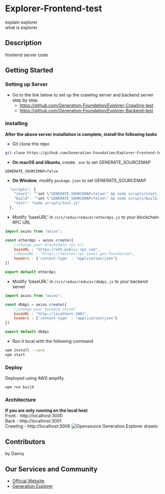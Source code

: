 # Explorer-Frontend-test
explain explorer <br>
what is explorer

## Description
frontend server code

## Getting Started
### Setting up Server
- Go to the link below to set up the crawling server and backend server step by step.
  - <https://github.com/Generation-Foundation/Explorer-Crawling-test>
  - <https://github.com/Generation-Foundation/Explorer-Backend-test>


### Installing
**After the above server installation is complete, install the following tasks**
- Git clone this repo
```bash
git clone https://github.com/Generation-Foundation/Explorer-Frontend-test.git
```
- **On macOS and Ubuntu**, create ``.env`` to set GENERATE_SOURCEMAP
```env
GENERATE_SOURCEMAP=false
```
- **On Window**, modify ``package.json`` to set GENERATE_SOURCEMAP
```javascript
  "scripts": {
    "start": ""set \"GENERATE_SOURCEMAP=false\" && node scripts/start.js",
    "build": ""set \"GENERATE_SOURCEMAP=false\" && node scripts/build.js",
    "test": "node scripts/test.js"
  },
```
- Modify 'baseURL' in ``/src/redux/reducer/etherApi.js`` to your blockchain RPC URL
```javascript
import axios from "axios";

const etherApi = axios.create({
    //change your blockchain rpc url
    baseURL : "https://eth.public-rpc.com",
    //baseURL : "https://testnet-rpc-seoul.gen.foundation",
    headers : {'content-type' : "application/json"}
})

export default etherApi
```
- Modify 'baseURL' in ``/src/redux/reducer/dbApi.js`` to your backend server
```javascript
import axios from "axios";

const dbApi = axios.create({
    //change your backend server
    baseURL : "http://localhost:3001",
    headers : {'content-type' : "application/json"}
})

export default dbApi
```
- Run it local with the following command
```bash
npm install --save
npm start
```
### Deploy
Deployed using AWS amplify.
```bash
npm run build
```

### Architecture
**If you are only running on the local host**
<br>Front - http://localhost:3000
<br>Back - http://localhost:3001
<br>Crawling - http://localhost:3006
<bt>![Opensource Generation Explorer drawio](https://user-images.githubusercontent.com/93761302/208396226-e82f53c2-db3f-4e81-b665-a451efa90949.png)


## Contributors
by Danny

## Our Services and Community
- [Official Website](https://gen.foundation/)
- [Generation Explorer](https://dev-explorer.gen.foundation/)
